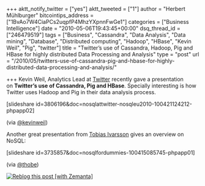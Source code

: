 +++
aktt_notify_twitter = ["yes"]
aktt_tweeted = ["1"]
author = "Herbert Mühlburger"
bitcointips_address = ["1BvAo7W4CiaPCs2uqpfP4MhzYXpnnFwGe1"]
categories = ["Business Intelligence"]
date = "2010-05-06T19:43:45+00:00"
dsq_thread_id = ["246479519"]
tags = ["Business", "Cassandra", "Data Analysis", "Data mining", "Database", "Distributed computing", "Hadoop", "HBase", "Kevin Weil", "Pig", "twitter"]
title = "Twitter’s use of Cassandra, Hadoop, Pig and HBase for highly distributed Data Processing and Analysis"
type = "post"
url = "/2010/05/twitters-use-of-cassandra-pig-and-hbase-for-highly-distributed-data-processing-and-analysis/"

+++
Kevin Weil, Analytics Lead at <a title="Twitter" href="http://twitter.com" target="_blank">Twitter</a> recently gave a presentation on **Twitter’s use of Cassandra, Pig and HBase**. Specially interesting is how Twitter uses Hadoop and Pig in their data analysis process.

[slideshare id=3806196&doc=nosqlattwitter-nosqleu2010-100421124212-phpapp02]

(via <a title="@kevinweil" href="http://twitter.com/kevinweil" target="_blank">@kevinweil</a>)

Another great presentation from <a title="http://www.thobe.org" href="http://www.thobe.org" target="_blank">Tobias Ivarsson</a> gives an overview on NoSQL:

[slideshare id=3735857&doc=nosqlfordummies-100415085745-phpapp01]

(via <a title="Tobias Ivarsson @ Twitter" href="http://twitter.com/thobe" target="_blank">@thobe</a>)

<div class="zemanta-pixie">
  <a class="zemanta-pixie-a" title="Reblog this post [with Zemanta]" href="http://reblog.zemanta.com/zemified/69f605dc-45ec-40c6-9a66-e300d0d5dba1/"><img class="zemanta-pixie-img" src="http://img.zemanta.com/reblog_e.png?x-id=69f605dc-45ec-40c6-9a66-e300d0d5dba1" alt="Reblog this post [with Zemanta]" /></a><span class="zem-script more-related pretty-attribution"></span>
</div>